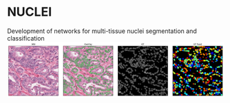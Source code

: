 # NUCLEI
Development of networks for multi-tissue nuclei segmentation and classification
![Screenshot](example_nuclei.png)
